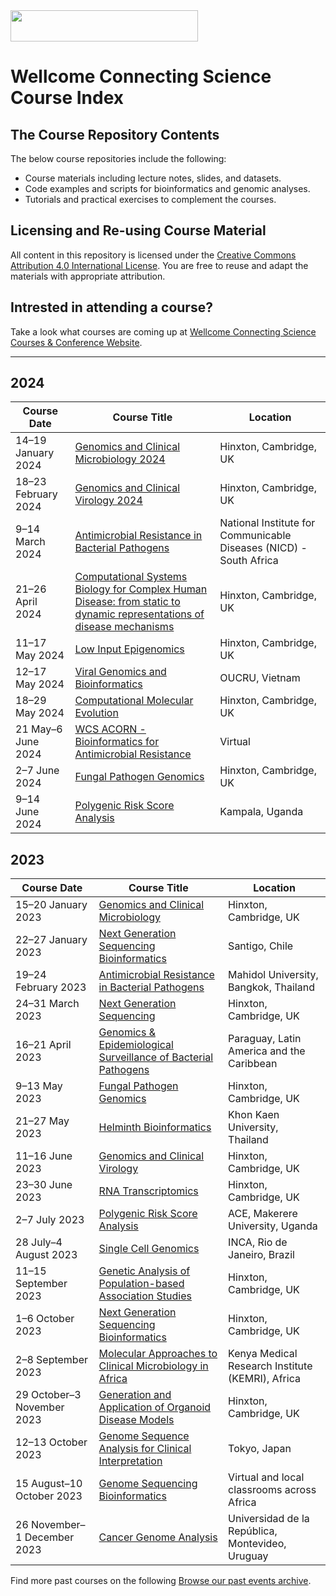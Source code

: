 <img src="https://coursesandconferences.wellcomeconnectingscience.org/wp-content/themes/wcc_courses_and_conferences/dist/assets/svg/logo.svg" width="300" height="50">

# Wellcome Connecting Science Course Index

## The Course Repository Contents

The below course repositories include the following:
- Course materials including lecture notes, slides, and datasets.
- Code examples and scripts for bioinformatics and genomic analyses.
- Tutorials and practical exercises to complement the courses.

## Licensing and Re-using Course Material 

All content in this repository is licensed under the [Creative Commons Attribution 4.0 International License](link-to-license). You are free to reuse and adapt the materials with appropriate attribution.

## Intrested in attending a course?

Take a look what courses are coming up at [Wellcome Connecting Science Courses & Conference Website](https://coursesandconferences.wellcomeconnectingscience.org/our-events/).

---

## 2024

| Course Date            | Course Title                                                                                                                                            | Location                    |
|------------------------|---------------------------------------------------------------------------------------------------------------------------------------------------------|-----------------------------|
| 14–19 January 2024     | [Genomics and Clinical Microbiology 2024](https://github.com/WCSCourses/GCM24)                                                                                                             | Hinxton, Cambridge, UK      |
| 18–23 February 2024    | [Genomics and Clinical Virology 2024](https://github.com/WCSCourses/GCV24)                                                                                                                 | Hinxton, Cambridge, UK      |
| 9–14 March 2024        | [Antimicrobial Resistance in Bacterial Pathogens](https://github.com/WCSCourses/AMR-Africa-24)                                                                                                      | National Institute for Communicable Diseases (NICD) - South Africa                    |
| 21–26 April 2024       | [Computational Systems Biology for Complex Human Disease: from static to dynamic representations of disease mechanisms](https://github.com/WCSCourses/CompSysBio24)                                | Hinxton, Cambridge, UK      |
| 11–17 May 2024         | [Low Input Epigenomics](https://github.com/WCSCourses/Low_Input_2024)           | Hinxton, Cambridge, UK      |
| 12–17 May 2024         | [Viral Genomics and Bioinformatics](https://github.com/WCSCourses/ViralBioinfAsia2024)   | OUCRU, Vietnam                       |
| 18–29 May 2024         | [Computational Molecular Evolution](https://coursesandconferences.wellcomeconnectingscience.org/event/computational-molecular-evolution-20240518/)                                                                                                                   | Hinxton, Cambridge, UK      |
| 21 May–6 June 2024     | [WCS ACORN - Bioinformatics for Antimicrobial Resistance](WCSCourses/ACORN-ClinAMR)                                                                                              | Virtual                     |
| 2–7 June 2024          | [Fungal Pathogen Genomics](https://github.com/WCSCourses/Fungal2024)                                                                                                                            | Hinxton, Cambridge, UK      |
| 9–14 June 2024         | [Polygenic Risk Score Analysis](https://github.com/WCSCourses/Polygenic_Risk_Scores)                                                                                                                       | Kampala, Uganda                     |


## 2023

| Course Date            | Course Title                                                                                                                                            | Location                    |
|------------------------|---------------------------------------------------------------------------------------------------------------------------------------------------------|-----------------------------|
| 15–20 January 2023     | [Genomics and Clinical Microbiology](#)                                                                                                                  | Hinxton, Cambridge, UK      |
| 22–27 January 2023     | [Next Generation Sequencing Bioinformatics](https://github.com/WCSCourses/NGS_Bio_Chile_23)                                                                                                           | Santigo, Chile |
| 19–24 February 2023    | [Antimicrobial Resistance in Bacterial Pathogens](https://github.com/WCSCourses/AMR-Asia-23)                                                                                                      | Mahidol University, Bangkok, Thailand   |
| 24–31 March 2023       | [Next Generation Sequencing](https://github.com/WCSCourses/NGS23)                                                                                                                          | Hinxton, Cambridge, UK      |
| 16–21 April 2023       | [Genomics & Epidemiological Surveillance of Bacterial Pathogens](https://github.com/WCSCourses/GenEpiLAC2023)                                                                                       | Paraguay, Latin America and the Caribbean |
| 9–13 May 2023          | [Fungal Pathogen Genomics](https://github.com/WCSCourses/fungal23)                                                                                                                            | Hinxton, Cambridge, UK      |
| 21–27 May 2023         | [Helminth Bioinformatics](https://github.com/WCSCourses/HelminthBioinformatics_2023)                                                                                                                             | Khon Kaen University, Thailand                        |
| 11–16 June 2023  | [Genomics and Clinical Virology](https://github.com/WCSCourses/GCV23) | Hinxton, Cambridge, UK      |
| 23–30 June 2023        | [RNA Transcriptomics](https://github.com/WCSCourses/RNATrans_23)   | Hinxton, Cambridge, UK      |
| 2–7 July 2023          | [Polygenic Risk Score Analysis](https://github.com/WCSCourses/prs_2023) |ACE, Makerere University, Uganda|
| 28 July–4 August 2023  | [Single Cell Genomics](https://github.com/WCSCourses/SingleCell_23)  | INCA, Rio de Janeiro, Brazil |
| 11–15 September 2023   | [Genetic Analysis of Population-based Association Studies](https://github.com/WCSCourses/Association_Studies_2023)                                                                                            | Hinxton, Cambridge, UK      |
| 1–6 October 2023       | [Next Generation Sequencing Bioinformatics](https://github.com/WCSCourses/NGSBio_Hinx_2023)                                                                                                           | Hinxton, Cambridge, UK      |
| 2–8 September 2023     | [Molecular Approaches to Clinical Microbiology in Africa](https://github.com/WCSCourses/MolAppAfrica_2023)                                                                                             | Kenya Medical Research Institute (KEMRI), Africa |
| 29 October–3 November 2023 | [Generation and Application of Organoid Disease Models](https://github.com/WCSCourses/Organoids23)                                                                                          | Hinxton, Cambridge, UK      |
| 12–13 October 2023     | [Genome Sequence Analysis for Clinical Interpretation](https://github.com/WCSCourses/ClinicalGenomeASIA-HGA23)                                                                                                | Tokyo, Japan                        |
| 15 August–10 October 2023 | [Genome Sequencing Bioinformatics](https://github.com/WCSCourses/GSBAfrica2023)   | Virtual and local classrooms across Africa |
| 26 November–1 December 2023 | [Cancer Genome Analysis](https://github.com/WCSCourses/Cancer_Genome_Analysis23)  | Universidad de la República, Montevideo, Uruguay |



Find more past courses on the following [Browse our past events archive](https://coursesandconferences.wellcomeconnectingscience.org/our-events/past-events/).

